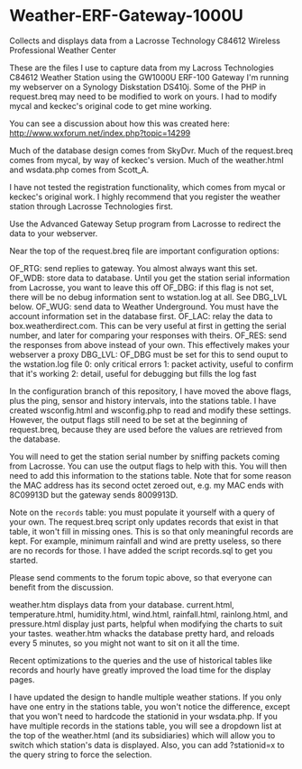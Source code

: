 Weather-ERF-Gateway-1000U
=========================

Collects and displays data from a Lacrosse Technology C84612 Wireless Professional Weather Center

These are the files I use to capture data from my
Lacross Technologies C84612 Weather Station
using the GW1000U ERF-100 Gateway
I'm running my webserver on a Synology Diskstation DS410j. Some of
the PHP in request.breq may need to be modified to work on yours.
I had to modify mycal and keckec's original code to get mine working.

You can see a discussion about how this was created here:
http://www.wxforum.net/index.php?topic=14299

Much of the database design comes from SkyDvr.
Much of the request.breq comes from mycal, by way of keckec's version.
Much of the weather.html and wsdata.php comes from Scott_A.

I have not tested the registration functionality, which comes from
mycal or keckec's original work.  I highly recommend that you register the
weather station through Lacrosse Technologies first.

Use the Advanced Gateway Setup program from Lacrosse to redirect
the data to your webserver.  

Near the top of the request.breq file are important configuration
options:

OF_RTG: send replies to gateway.  You almost always want this set.
OF_WDB: store data to database.  Until you get the station serial
    information from Lacrosse, you want to leave this off
OF_DBG: if this flag is not set, there will be no debug information
   sent to wstation.log at all.  See DBG_LVL below.
OF_WUG: send data to Weather Underground.  You must have the account
   information set in the database first.
OF_LAC: relay the data to box.weatherdirect.com.  This can be very useful
   at first in getting the serial number, and later for comparing your
   responses with theirs.
OF_RES: send the responses from above instead of your own.  This effectively
   makes your webserver a proxy
DBG_LVL: OF_DBG must be set for this to send ouput to the wstation.log file
    0: only critical errors
    1: packet activity, useful to confirm that it's working
    2: detail, useful for debugging but fills the log fast

In the configuration branch of this repository, I have moved the above flags,
plus the ping, sensor and history intervals, into the stations table.
I have created wsconfig.html and wsconfig.php to read and modify these settings.
However, the output flags still need to be set at the beginning of request.breq,
because they are used before the values are retrieved from the database.

You will need to get the station serial number by sniffing packets
coming from Lacrosse. You can use the output flags to help with this.
You will then need to add this information to the stations table.
Note that for some reason the MAC address has its second octet zeroed
out, e.g. my MAC ends with 8C09913D but the gateway sends 8009913D.

Note on the `records` table: you must populate it yourself with a query
of your own.  The request.breq script only updates records that exist in
that table, it won't fill in missing ones.  This is so that only meaningful
records are kept.  For example, minimum rainfall and wind are pretty useless,
so there are no records for those.  I have added the script records.sql to get you started.

Please send comments to the forum topic above, so that everyone can
benefit from the discussion.

weather.htm displays data from your database.  current.html, temperature.html,
humidity.html, wind.html, rainfall.html, rainlong.html, and pressure.html display
just parts, helpful when modifying the charts to suit your tastes.
weather.htm whacks the database pretty hard, and reloads every 5 minutes, so
you might not want to sit on it all the time.

Recent optimizations to the queries and the use of historical tables like records and hourly have greatly improved the load time for the display pages.

I have updated the design to handle multiple weather stations.  If you only have one entry in the stations table, you won't notice the difference, except that you won't need to hardcode the stationid in your wsdata.php.  If you have multiple records in the stations table, you will see a dropdown list at the top of the weather.html (and its subsidiaries) which will allow you to switch which station's data is displayed.  Also, you can add ?stationid=x to the query string to force the selection.

